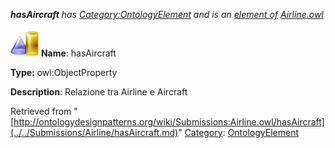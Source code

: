 ___hasAircraft__ has [Category:OntologyElement](../../Category/OntologyElement.md "Category:OntologyElement") and is an [element of](../../Property/ElementOf.md "Property:ElementOf") [Airline.owl](../../Submissions/Airline.owl.md "Submissions:Airline.owl")_


  




[![ObjectProperty](../../images/thumb/c/c3/ObjectProperty.gif/45px-ObjectProperty.gif)](../../Image/ObjectProperty.gif.md "ObjectProperty")
__Name__: hasAircraft 


__Type:__ owl:ObjectProperty 


__Description__: Relazione tra Airline e Aircraft 





Retrieved from "[http://ontologydesignpatterns.org/wiki/Submissions:Airline.owl/hasAircraft](../../Submissions/Airline/hasAircraft.md)"
 [Category](http://ontologydesignpatterns.org/wiki/Special:Categories "Special:Categories"): [OntologyElement](../../Category/OntologyElement.md "Category:OntologyElement")